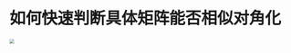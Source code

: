 # 如何快速判断具体矩阵能否相似对角化

<img src="https://cvp.oss-cn-shanghai.aliyuncs.com/picgo/202403131509301.png" style="zoom:50%;" />